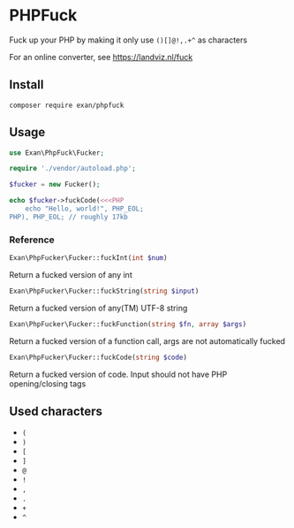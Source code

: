 # PHPFuck

Fuck up your PHP by making it only use `()[]@!,.+^` as characters

For an online converter, see https://landviz.nl/fuck

## Install

```
composer require exan/phpfuck
```

## Usage

```php
use Exan\PhpFuck\Fucker;

require './vendor/autoload.php';

$fucker = new Fucker();

echo $fucker->fuckCode(<<<PHP
    echo "Hello, world!", PHP_EOL;
PHP), PHP_EOL; // roughly 17kb
```

### Reference

```php
Exan\PhpFucker\Fucker::fuckInt(int $num)
```
Return a fucked version of any int

```php
Exan\PhpFucker\Fucker::fuckString(string $input)
```
Return a fucked version of any(TM) UTF-8 string

```php
Exan\PhpFucker\Fucker::fuckFunction(string $fn, array $args)
```
Return a fucked version of a function call, args are not automatically fucked

```php
Exan\PhpFucker\Fucker::fuckCode(string $code)
```
Return a fucked version of code. Input should not have PHP opening/closing tags

## Used characters
- `(`
- `)`
- `[`
- `]`
- `@`
- `!`
- `,`
- `.`
- `+`
- `^`
